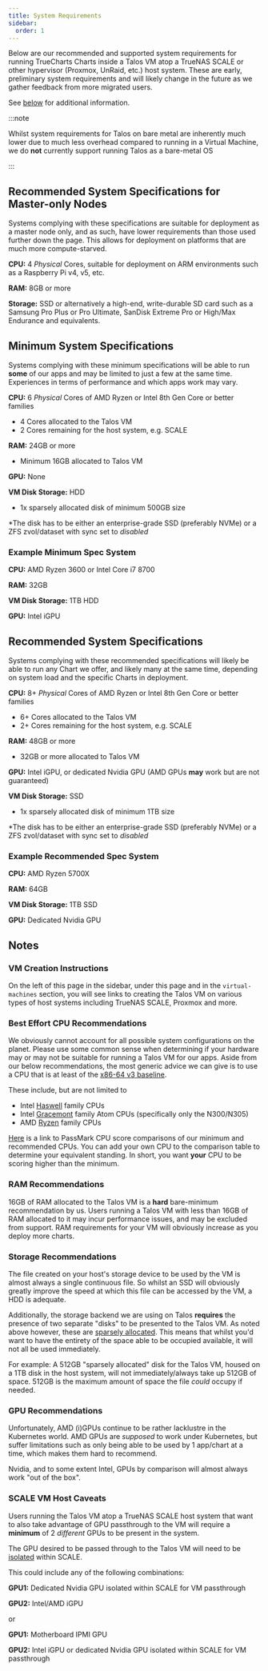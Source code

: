 ```yaml
---
title: System Requirements
sidebar:
  order: 1
---
```


Below are our recommended and supported system requirements for running TrueCharts Charts inside a Talos VM atop a TrueNAS SCALE or other hypervisor (Proxmox, UnRaid, etc.) host system. These are early, preliminary system requirements and will likely change in the future as we gather feedback from more migrated users.

See [below](/clustertool/virtual-machines/systemrequirements/#best-effort-cpu-recommendations) for additional information.

:::note

Whilst system requirements for Talos on bare metal are inherently much lower due to much less overhead compared to running in a Virtual Machine, we do **not** currently support running Talos as a bare-metal OS

:::

## Recommended System Specifications for Master-only Nodes

Systems complying with these specifications are suitable for deployment as a master node only, and as such, have lower requirements than those used further down the page. This allows for deployment on platforms that are much more compute-starved.

**CPU:** 4 *Physical* Cores, suitable for deployment on ARM environments such as a Raspberry Pi v4, v5, etc.

**RAM:** 8GB or more

**Storage:** SSD or alternatively a high-end, write-durable SD card such as a Samsung Pro Plus or Pro Ultimate, SanDisk Extreme Pro or High/Max Endurance and equivalents.

## Minimum System Specifications

Systems complying with these minimum specifications will be able to run **some** of our apps and may be limited to just a few at the same time. Experiences in terms of performance and which apps work may vary.

**CPU:** 6 *Physical* Cores of AMD Ryzen or Intel 8th Gen Core or better families

- 4 Cores allocated to the Talos VM
- 2 Cores remaining for the host system, e.g. SCALE

**RAM:** 24GB or more

- Minimum 16GB allocated to Talos VM

**GPU:** None

**VM Disk Storage:** HDD

- 1x sparsely allocated disk of minimum 500GB size

*The disk has to be either an enterprise-grade SSD (preferably NVMe) or a ZFS zvol/dataset with sync set to *disabled*


### Example Minimum Spec System

**CPU:** AMD Ryzen 3600 or Intel Core i7 8700

**RAM:** 32GB

**VM Disk Storage:** 1TB HDD

**GPU:** Intel iGPU

## Recommended System Specifications

Systems complying with these recommended specifications will likely be able to run any Chart we offer, and likely many at the same time, depending on system load and the specific Charts in deployment.

**CPU:** 8+ *Physical* Cores of AMD Ryzen or Intel 8th Gen Core or better families

- 6+ Cores allocated to the Talos VM
- 2+ Cores remaining for the host system, e.g. SCALE

**RAM:** 48GB or more

- 32GB or more allocated to Talos VM

**GPU:** Intel iGPU, or dedicated Nvidia GPU (AMD GPUs **may** work but are not guaranteed)

**VM Disk Storage:** SSD

- 1x sparsely allocated disk of minimum 1TB size

*The disk has to be either an enterprise-grade SSD (preferably NVMe) or a ZFS zvol/dataset with sync set to *disabled*

### Example Recommended Spec System

**CPU:** AMD Ryzen 5700X

**RAM:** 64GB

**VM Disk Storage:** 1TB SSD

**GPU:** Dedicated Nvidia GPU

## Notes

### VM Creation Instructions

On the left of this page in the sidebar, under this page and in the `virtual-machines` section, you will see links to creating the Talos VM on various types of host systems including TrueNAS SCALE, Proxmox and more.

### Best Effort CPU Recommendations

We obviously cannot account for all possible system configurations on the planet. Please use some common sense when determining if your hardware may or may not be suitable for running a Talos VM for our apps. Aside from our below recommendations, the most generic advice we can give is to use a CPU that is at least of the [x86-64 v3 baseline](https://en.wikipedia.org/wiki/X86-64#Microarchitecture_levels).

These include, but are not limited to

- Intel [Haswell](https://en.wikipedia.org/wiki/Haswell_(microarchitecture)#List_of_Haswell_processors) family CPUs
- Intel [Gracemont](https://en.wikipedia.org/wiki/Gracemont_(microarchitecture)#List_of_Gracemont_processors) family Atom CPUs (specifically only the N300/N305)
- AMD [Ryzen](https://en.wikipedia.org/wiki/List_of_AMD_Ryzen_processors) family CPUs

[Here](https://www.cpubenchmark.net/compare/3099vs3481vs4814/Intel-i7-8700-vs-AMD-Ryzen-5-3600-vs-AMD-Ryzen-7-5700X) is a link to PassMark CPU score comparisons of our minimum and recommended CPUs. You can add your own CPU to the comparison table to determine your equivalent standing. In short, you want **your** CPU to be scoring higher than the minimum.

### RAM Recommendations

16GB of RAM allocated to the Talos VM is a **hard** bare-minimum recommendation by us. Users running a Talos VM with less than 16GB of RAM allocated to it may incur performance issues, and may be excluded from support. RAM requirements for your VM will obviously increase as you deploy more charts.

### Storage Recommendations

The file created on your host's storage device to be used by the VM is almost always a single continuous file. So whilst an SSD will obviously greatly improve the speed at which this file can be accessed by the VM, a HDD is adequate.

Additionally, the storage backend we are using on Talos **requires** the presence of two separate "disks" to be presented to the Talos VM. As noted above however, these are [sparsely allocated](https://en.wikipedia.org/wiki/Sparse_file). This means that whilst you'd want to have the entirety of the space able to be occupied available, it will not all be used immediately.

For example: A 512GB "sparsely allocated" disk for the Talos VM, housed on a 1TB disk in the host system, will not immediately/always take up 512GB of space. 512GB is the maximum amount of space the file *could* occupy if needed.

### GPU Recommendations

Unfortunately, AMD (i)GPUs continue to be rather lacklustre in the Kubernetes world. AMD GPUs are *supposed* to work under Kubernetes, but suffer limitations such as only being able to be used by 1 app/chart at a time, which makes them hard to recommend.

Nvidia, and to some extent Intel, GPUs by comparison will almost always work "out of the box".

### SCALE VM Host Caveats

Users running the Talos VM atop a TrueNAS SCALE host system that want to also take advantage of GPU passthrough to the VM will require a **minimum** of 2 *different* GPUs to be present in the system.

The GPU desired to be passed through to the Talos VM will need to be [isolated](/clustertool/virtual-machines/truenas-scale/#gpu-isolation) within SCALE.

This could include any of the following combinations:

**GPU1:** Dedicated Nvidia GPU isolated within SCALE for VM passthrough

**GPU2:** Intel/AMD iGPU

or

**GPU1:** Motherboard IPMI GPU

**GPU2:** Intel iGPU or dedicated Nvidia GPU isolated within SCALE for VM passthrough
